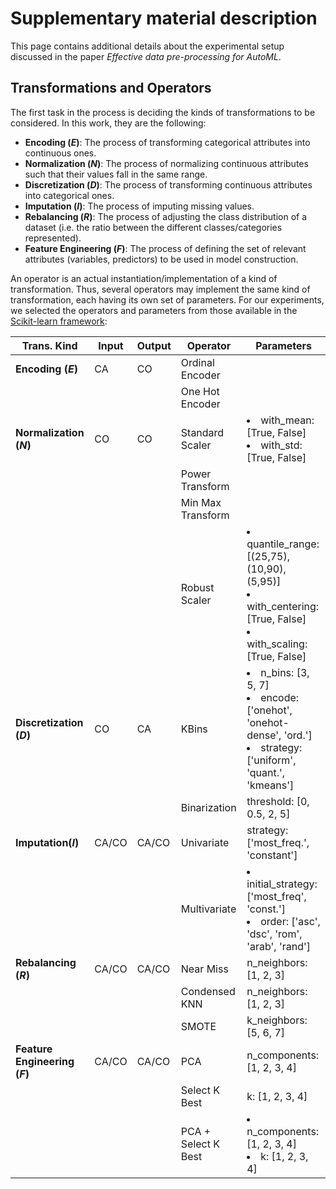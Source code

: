 # Supplementary material description

This page contains additional details about the experimental setup discussed in the paper _Effective data pre-processing for AutoML_.

## Transformations and Operators

The first task in the process is deciding the kinds of transformations to be considered. In this work, they are the following:

- **Encoding (_E_)**: The process of transforming categorical attributes into continuous ones.
- **Normalization (_N_)**: The process of normalizing continuous attributes such that their values fall in the same range.
- **Discretization (_D_)**: The process of transforming continuous attributes into categorical ones.
- **Imputation (_I_)**: The process of imputing missing values.
- **Rebalancing (_R_)**: The process of adjusting the class distribution of a dataset (i.e. the ratio between the different classes/categories represented).
- **Feature Engineering (_F_)**: The process of defining the set of relevant attributes (variables, predictors) to be used in model construction.

An operator is an actual instantiation/implementation of a kind of transformation. Thus, several operators may implement the same kind of transformation, each having its own set of parameters.
For our experiments, we selected the operators and parameters from those available in the [Scikit-learn framework](https://scikit-learn.org):

| Trans. Kind | Input | Output | Operator | Parameters  |
|---|---|---|---|---|
| **Encoding (_E_)** | CA | CO | Ordinal Encoder | |
| | | | One Hot Encoder | |
| **Normalization (_N_)** | CO | CO | Standard Scaler | <li>with_mean: [True, False]<li>with_std: [True, False] |
| | | | Power Transform | |
| | | | Min Max Transform | |
| | | | Robust Scaler | <li>quantile_range: [(25,75), (10,90), (5,95)]<li/>with_centering: [True, False]<li/>with_scaling: [True, False] |
| **Discretization (_D_)** | CO | CA | KBins | <li/>n_bins: [3, 5, 7]<li/>encode: ['onehot', 'onehot-dense', 'ord.']<li/>strategy:['uniform', 'quant.', 'kmeans'] |
| | | | Binarization | threshold: [0, 0.5, 2, 5] |
| **Imputation(_I_)** | CA/CO | CA/CO | Univariate | strategy: ['most_freq.', 'constant'] |
| | | | Multivariate | <li/>initial_strategy: ['most_freq', 'const.']<li/>order: ['asc', 'dsc', 'rom', 'arab', 'rand'] |
| **Rebalancing (_R_)** | CA/CO | CA/CO | Near Miss | n_neighbors:[1, 2, 3] |
| | | | Condensed KNN | n_neighbors:[1, 2, 3] |
| | | | SMOTE | k_neighbors: [5, 6, 7] |
| **Feature Engineering (_F_)** | CA/CO | CA/CO | PCA | n_components: [1, 2, 3, 4] |
| | | | Select K Best | k: [1, 2, 3, 4] |
| | | | PCA + Select K Best | <li/>n_components: [1, 2, 3, 4]<li/>k: [1, 2, 3, 4] |
